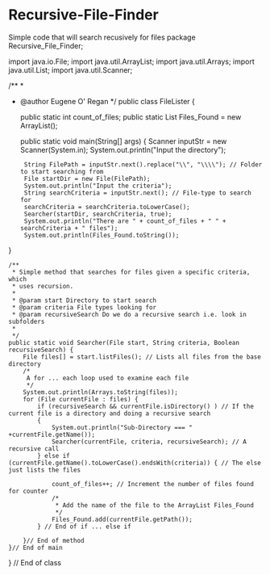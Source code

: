 # Recursive-File-Finder
Simple code that will search recusively for files
package Recursive_File_Finder;

import java.io.File;
import java.util.ArrayList;
import java.util.Arrays;
import java.util.List;
import java.util.Scanner;

/**
 *
 * @author Eugene O' Regan
 */
public class FileLister {

    public static int count_of_files;
    public static List<String> Files_Found = new <String> ArrayList();

    public static void main(String[] args) {
        Scanner inputStr = new Scanner(System.in);
        System.out.println("Input the directory");
              
        String FilePath = inputStr.next().replace("\\", "\\\\"); // Folder to start searching from
        File startDir = new File(FilePath);
        System.out.println("Input the criteria");
        String searchCriteria = inputStr.next(); // File-type to search for
        searchCriteria = searchCriteria.toLowerCase();
        Searcher(startDir, searchCriteria, true);
        System.out.println("There are " + count_of_files + " " + searchCriteria + " files");
        System.out.println(Files_Found.toString());
}

    /**
     * Simple method that searches for files given a specific criteria, which
     * uses recursion.
     *
     * @param start Directory to start search
     * @param criteria File types looking for
     * @param recursiveSearch Do we do a recursive search i.e. look in subfolders
     * 
     */
    public static void Searcher(File start, String criteria, Boolean recursiveSearch) {
        File files[] = start.listFiles(); // Lists all files from the base directory
        /*
         A for ... each loop used to examine each file
         */
        System.out.println(Arrays.toString(files));
        for (File currentFile : files) {
            if (recursiveSearch && currentFile.isDirectory() ) // If the current file is a directory and doing a recursive search
            {
                System.out.println("Sub-Directory === " +currentFile.getName());
                Searcher(currentFile, criteria, recursiveSearch); // A recursive call
            } else if (currentFile.getName().toLowerCase().endsWith(criteria)) { // The else just lists the files
                
                count_of_files++; // Increment the number of files found for counter
                /*
                 * Add the name of the file to the ArrayList Files_Found 
                 */
                Files_Found.add(currentFile.getPath());
            } // End of if ... else if

        }// End of method
    }// End of main

} // End of class
